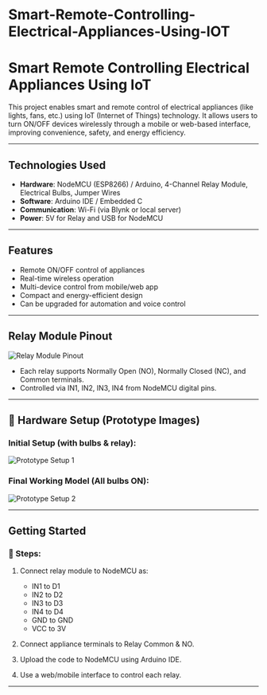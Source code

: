 # Smart-Remote-Controlling-Electrical-Appliances-Using-IOT

# Smart Remote Controlling Electrical Appliances Using IoT

This project enables smart and remote control of electrical appliances (like lights, fans, etc.) using IoT (Internet of Things) technology. It allows users to turn ON/OFF devices wirelessly through a mobile or web-based interface, improving convenience, safety, and energy efficiency.

---

## Technologies Used

- **Hardware**: NodeMCU (ESP8266) / Arduino, 4-Channel Relay Module, Electrical Bulbs, Jumper Wires
- **Software**: Arduino IDE / Embedded C
- **Communication**: Wi-Fi (via Blynk or local server)
- **Power**: 5V for Relay and USB for NodeMCU

---

##  Features

- Remote ON/OFF control of appliances
- Real-time wireless operation
- Multi-device control from mobile/web app
- Compact and energy-efficient design
- Can be upgraded for automation and voice control

---

##  Relay Module Pinout

![Relay Module Pinout](images/relay_pinout.png)

- Each relay supports Normally Open (NO), Normally Closed (NC), and Common terminals.
- Controlled via IN1, IN2, IN3, IN4 from NodeMCU digital pins.

---

## 📸 Hardware Setup (Prototype Images)

### Initial Setup (with bulbs & relay):
![Prototype Setup 1](images/prototype_setup_1.png)

### Final Working Model (All bulbs ON):
![Prototype Setup 2](images/prototype_setup_2.png)

---

##  Getting Started

### 🔧 Steps:

1. Connect relay module to NodeMCU as:
   - IN1 to D1  
   - IN2 to D2  
   - IN3 to D3  
   - IN4 to D4  
   - GND to GND  
   - VCC to 3V

2. Connect appliance terminals to Relay Common & NO.

3. Upload the code to NodeMCU using Arduino IDE.

4. Use a web/mobile interface  to control each relay.

---


